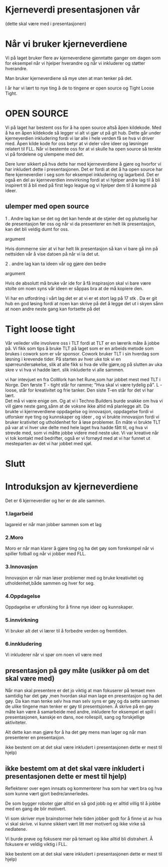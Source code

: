
# Kjerneverdi presentasjonen vår

(dette skal være med i presentasjonen) 
# Når vi bruker kjerneverdiene

Vi på laget bruker flere av kjerneverdiene gjenntatte ganger om dagen som for eksempel når vi hjelper hverandre og når vi inkluderer og støtter  hverandre.

Man bruker kjerneverdiene så mye uten at man tenker på det.

I år har vi lært to nye ting å de to tingene er open source og Tight Loose Tight.

# OPEN SOURCE
Vi på laget har bestemt oss for å ha open source altså åpen kildekode.
Med å ha en åpen kildekode så legger vi alt vi gjør ut på git hub. Dette går under kjerneverdien inkludering fordi vi lar alle i hele verden få se hva vi driver med. Åpen kilde kode for oss betyr at vi deler våre ideer og løsninger relatert til FLL.
Når vi bestemte oss for at vi skulle ha open source så tenkte vi på fordelene og ulempene med det. 


Dere lurer sikkert på hva dette har med kjerneverdiene å gjøre og hvorfor vi har inkludert dette i presentasjonen. Det er fordi at det å ha open source har flere kjerneverdier i seg som for eksempel inkludering og lagarbeid.
Det er også en del av kjerneverdien innvirkning fordi at vi hjelper andre lag til å bli inspirert til å bli med på first lego league og vi hjelper dem til å komme på ideer.

## ulemper med open source

1 . Andre lag kan se det og det kan hende at de stjeler det og plutselig har de presentasjon før oss og  når vi da presenterer en helt lik presentasjon, kan det bli veldig dumt for oss.

argument 

Hvis dommerne sier at vi har helt lik presentasjon så kan vi bare gå inn på nettsiden vår å vise datoen på når vi la det ut.


2 . andre lag kan ta ideen vår og gjøre den bedre 

argument 

Hvis de absolutt  må bruke vår ide for å få inspirasjon skal vi  bare være stolte om noen syns vår ideen er såppas bra at de må kopiere den.

Vi har en utfordring i vårt lag det er at vi er et stort lag på 17 stk .
Da er git hub en god løsing fordi at noen kan skrive på det å legge det ut i skyen sånn at noen andre neste gang kan fortsette på det


# Tight loose tight
Vår veileder ville involvere oss i TLT fordi at TLT  er en lærerik måte å jobbe på.
Vi fikk som tips å bruke TLT på laget som er en arbeids metode som brukes i cowork som er vår sponsor.
Cowork bruker TLT i sin hverdag som løsning i krevende tider. På starten av hver uke  tok vi en spørreundersøkelse, slik at alle fikk si hva  de ville gjøre,og på slutten av uka skre v vi hva vi hadde lært. slik inkluderte vi alle sammen.

vi har intevjuet en fra CoWork han het Rune,som har jobbet mest med TLT i Norge.
Den første T - tight står for ramme; "Hva skal vi være tydelig på".  L - loose, står for kreativitet og frie tanker. Den siste T-en står for det vi har lært.  
Det  må vi være enige om. Og at vi i Techno Builders burde snakke om hva vi vill gjøre neste gang,sånn at de voksne ikke altid må planlegge alt. Da brukte vi kjerneverdiene oppdagelse og innovasjon, oppdagelse fordi vi utforsker nye ting og
kunnskaper og ideer , og vi brukte innovasjon fordi vi bruker krativitet og utholdenhet for å løse problemer.
En måte vi brukte TLT på var at vi hver uke delte med hele laget hva hadde fått til, og hva vi strevde med, som vi  måtte jobbe videre med neste uke. Vi var kreative når vi tok kontakt med bedrifter, også er vi fornøyd med at vi har funnet ut mesteparten av det vi har jobbet med sjøl. 

# Slutt


# Introduksjon av kjerneverdiene
Det er 6 kjerneverdier og her er de alle sammen.

### 1.lagarbeid
 lagareid er når man jobber sammen som et lag 

### 2.Moro
Moro er når man klarer å gjøre ting og ha det gøy som foreksmpel når vi spiller fotball og når vi jobber med FLL.

### 3.Innovasjon
Innovasjon er når man løser problemer med og bruke kreativitet og utholdenhet,både sammen og hver for seg.

### 4.Oppdagelse
Oppdagelse er utforsking for å finne nye ideer og kunnskaper.

### 5.innvirkning
Vi bruker alt det vi lærer til å forbedre verden og fremtiden.

### 6.innkludering
Vi inkluderer når vi spør om noen vil være med 

## presentasjon på gøy måte (usikker på om det skal være med)
Når man skal presentere er det jo viktig at man fokuserer på temaet men samtidig har det gøy ,men hvordan skal man lage en presentasjon og ha det gøy. Da kan man tenke selv hva man selv syns er gøy og da sette sammen de ulike tingene man tenker er gøy til presentsjonen. Å skrive på en gøy måte kan være å samarbeide med andre, inkludere for eksempel et spill i presentasjonen, kanskje en dans,  noe rollespill, sang og forskjellige aktiviteter.

 Alt dette kan man gjøre for å ha det gøy mens man lager og når man presenterer en presentasjon.


ikke bestemt om at det skal være inkludert i presentasjonen dette er mest til hjelp)
## ikke bestemt om at det skal være inkludert i presentasjonen dette er mest til hjelp)

Reflekterer over egen innsats og kommenterer hva som har vært bra og hva som kunne vært gjort bedre/annerledes.

De som bygger roboter gjør alltid en så god jobb og er alltid villig til å jobbe med en gang de blir motivert.

Vi som skriver mye brainstormer hele tiden jobber godt for å finne ut av hva vi skal skrive. vi kunne sikkert vært litt mer motivert og ikke virke så nedlatene.

Vi burde prøve og fokusere mer på temaet og ikke alltid bli distrahert. Å fokusere er veldig viktig i FLL.

ikke bestemt om at det skal være inkludert i presentasjonen dette er mest til hjelp)
